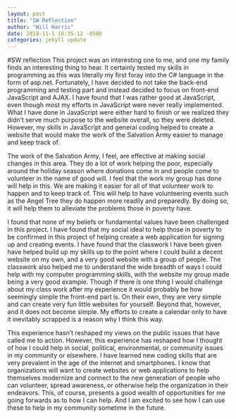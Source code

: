 ```yaml
---
layout: post
title: "SW Reflection"
author: "Will Harris"
date: 2019-11-1 18:35:12 -0500
categories: jekyll update
---
```

#SW reflection
This project was an interesting one to me, and one my family finds an interesting thing to hear. It certainly tested my skills in programming as this was literally my first foray into the C# language in the form of asp.net. Fortunately, I have decided to not take the back-end programming and testing part and instead decided to focus on front-end JavaScript and AJAX. I have found that I was rather good at JavaScript, even though most my efforts in JavaScript were never really implemented. What I have done in JavaScript were either hard to finish or we realized they didn’t serve much purpose to the website overall, so they were deleted. However, my skills in JavaScript and general coding helped to create a website that would make the work of the Salvation Army easier to manage and keep track of.

The work of the Salvation Army, I feel, are effective at making social changes in this area. They do a lot of work helping the poor, especially around the holiday season where donations come in and people come to volunteer in the name of good will. I feel that the work my group has done will help in this. We are making it easier for all of that volunteer work to happen and to keep track of. This will help to have volunteering events such as the Angel Tree they do happen more readily and preparedly. By doing so, it will help them to alleviate the problems those in poverty have.

I found that none of my beliefs or fundamental values have been challenged in this project. I have found that my social ideal to help those in poverty to be confirmed in this project of helping create a web application for signing up and creating events. I have found that the classwork I have been given have helped build up my skills up to the point where I could build a decent website on my own, and a very good website with a group of people. The classwork also helped me to understand the wide breadth of ways I could help with my computer programming skills, with the website my group made being a very good example. Though if there is one thing I would challenge about my class work after my experience it would probably be how seemingly simple the front-end part is. On their own, they are very simple and can create very fun little websites for yourself. Beyond that, however, and it does not become simple. My efforts to create a calendar only to have it inevitably scrapped is a reason why I think this way.

This experience hasn’t reshaped my views on the public issues that have called me to action. However, this experience has reshaped how I thought of how I could help in social, political, environmental, or community issues in my community or elsewhere. I have learned new coding skills that are very prevalent in the age of the internet and smartphones. I know that organizations will want to create websites or web applications to help themselves modernize and connect to the new generation of people who can volunteer, spread awareness, or otherwise help the organization in their endeavors. This, of course, presents a good wealth of opportunities for me going forwards as to how I can help. And I am excited to see how I can use these to help in my community sometime in the future.
